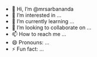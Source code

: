 - 👋 Hi, I’m @mrsarbananda
- 👀 I’m interested in ...
- 🌱 I’m currently learning ...
- 💞️ I’m looking to collaborate on ...
- 📫 How to reach me ...
- 😄 Pronouns: ...
- ⚡ Fun fact: ...

<!---
mrsarbananda/mrsarbananda is a ✨ special ✨ repository because its `README.md` (this file) appears on your GitHub profile.
You can click the Preview link to take a look at your changes.
--->
